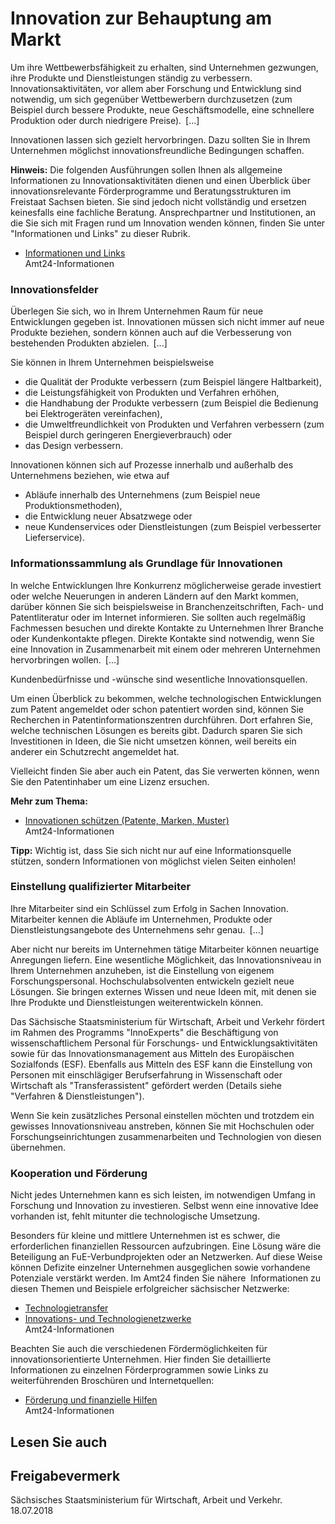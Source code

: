 # Innovation zur Behauptung am Markt

Um ihre Wettbewerbsfähigkeit zu erhalten, sind Unternehmen gezwungen, ihre Produkte und Dienstleistungen ständig zu verbessern. Innovationsaktivitäten, vor allem aber Forschung und Entwicklung sind notwendig, um sich gegenüber Wettbewerbern durchzusetzen (zum Beispiel durch bessere Produkte, neue Geschäftsmodelle, eine schnellere Produktion oder durch niedrigere Preise). [...]

Innovationen lassen sich gezielt hervorbringen. Dazu sollten Sie in Ihrem Unternehmen möglichst innovationsfreundliche Bedingungen schaffen.

**Hinweis:** Die folgenden Ausführungen sollen Ihnen als allgemeine Informationen zu Innovationsaktivitäten dienen und einen Überblick über innovationsrelevante Förderprogramme und Beratungsstrukturen im Freistaat Sachsen bieten. Sie sind jedoch nicht vollständig und ersetzen keinesfalls eine fachliche Beratung. Ansprechpartner und Institutionen, an die Sie sich mit Fragen rund um Innovation wenden können, finden Sie unter "Informationen und Links" zu dieser Rubrik.

* [Informationen und Links](https://amt24dev.sachsen.de/zufi/lebenslagen/5000681)  
   Amt24-Informationen

### Innovationsfelder

Überlegen Sie sich, wo in Ihrem Unternehmen Raum für neue Entwicklungen gegeben ist. Innovationen müssen sich nicht immer auf neue Produkte beziehen, sondern können auch auf die Verbesserung von bestehenden Produkten abzielen. [...]

Sie können in Ihrem Unternehmen beispielsweise

* die Qualität der Produkte verbessern (zum Beispiel längere Haltbarkeit),
* die Leistungsfähigkeit von Produkten und Verfahren erhöhen,
* die Handhabung der Produkte verbessern (zum Beispiel die Bedienung bei Elektrogeräten vereinfachen),
* die Umweltfreundlichkeit von Produkten und Verfahren verbessern (zum Beispiel durch geringeren Energieverbrauch) oder
* das Design verbessern.

Innovationen können sich auf Prozesse innerhalb und außerhalb des Unternehmens beziehen, wie etwa auf

* Abläufe innerhalb des Unternehmens (zum Beispiel neue Produktionsmethoden),
* die Entwicklung neuer Absatzwege oder
* neue Kundenservices oder Dienstleistungen (zum Beispiel verbesserter Lieferservice).

### Informationssammlung als Grundlage für Innovationen

In welche Entwicklungen Ihre Konkurrenz möglicherweise gerade investiert oder welche Neuerungen in anderen Ländern auf den Markt kommen, darüber können Sie sich beispielsweise in Branchenzeitschriften, Fach- und Patentliteratur oder im Internet informieren. Sie sollten auch regelmäßig Fachmessen besuchen und direkte Kontakte zu Unternehmen Ihrer Branche oder Kundenkontakte pflegen. Direkte Kontakte sind notwendig, wenn Sie eine Innovation in Zusammenarbeit mit einem oder mehreren Unternehmen hervorbringen wollen. [...]

Kundenbedürfnisse und -wünsche sind wesentliche Innovationsquellen.

Um einen Überblick zu bekommen, welche technologischen Entwicklungen zum Patent angemeldet oder schon patentiert worden sind, können Sie Recherchen in Patentinformationszentren durchführen. Dort erfahren Sie, welche technischen Lösungen es bereits gibt. Dadurch sparen Sie sich Investitionen in Ideen, die Sie nicht umsetzen können, weil bereits ein anderer ein Schutzrecht angemeldet hat.

Vielleicht finden Sie aber auch ein Patent, das Sie verwerten können, wenn Sie den Patentinhaber um eine Lizenz ersuchen.

**Mehr zum Thema:**

* [Innovationen schützen (Patente, Marken, Muster)](https://amt24dev.sachsen.de/zufi/lebenslagen/5000923)  
   Amt24-Informationen

**Tipp:** Wichtig ist, dass Sie sich nicht nur auf eine Informationsquelle stützen, sondern Informationen von möglichst vielen Seiten einholen!

### Einstellung qualifizierter Mitarbeiter

Ihre Mitarbeiter sind ein Schlüssel zum Erfolg in Sachen Innovation. Mitarbeiter kennen die Abläufe im Unternehmen, Produkte oder Dienstleistungsangebote des Unternehmens sehr genau. [...]

Aber nicht nur bereits im Unternehmen tätige Mitarbeiter können neuartige Anregungen liefern. Eine wesentliche Möglichkeit, das Innovationsniveau in Ihrem Unternehmen anzuheben, ist die Einstellung von eigenem Forschungspersonal. Hochschulabsolventen entwickeln gezielt neue Lösungen. Sie bringen externes Wissen und neue Ideen mit, mit denen sie Ihre Produkte und Dienstleistungen weiterentwickeln können.

Das Sächsische Staatsministerium für Wirtschaft, Arbeit und Verkehr fördert im Rahmen des Programms "InnoExperts" die Beschäftigung von wissenschaftlichem Personal für Forschungs- und Entwicklungsaktivitäten sowie für das Innovationsmanagement aus Mitteln des Europäischen Sozialfonds (ESF). Ebenfalls aus Mitteln des ESF kann die Einstellung von Personen mit einschlägiger Berufserfahrung in Wissenschaft oder Wirtschaft als "Transferassistent" gefördert werden (Details siehe "Verfahren & Dienstleistungen").

Wenn Sie kein zusätzliches Personal einstellen möchten und trotzdem ein gewisses Innovationsniveau anstreben, können Sie mit Hochschulen oder Forschungseinrichtungen zusammenarbeiten und Technologien von diesen übernehmen.

### Kooperation und Förderung

Nicht jedes Unternehmen kann es sich leisten, im notwendigen Umfang in Forschung und Innovation zu investieren. Selbst wenn eine innovative Idee vorhanden ist, fehlt mitunter die technologische Umsetzung.

Besonders für kleine und mittlere Unternehmen ist es schwer, die erforderlichen finanziellen Ressourcen aufzubringen. Eine Lösung wäre die Beteiligung an FuE-Verbundprojekten oder an Netzwerken. Auf diese Weise können Defizite einzelner Unternehmen ausgeglichen sowie vorhandene Potenziale verstärkt werden. Im Amt24 finden Sie nähere  Informationen zu diesen Themen und Beispiele erfolgreicher sächsischer Netzwerke:

* [Technologietransfer](https://amt24dev.sachsen.de/zufi/lebenslagen/5000007)
* [Innovations- und Technologienetzwerke](https://amt24dev.sachsen.de/zufi/lebenslagen/5000323)  
   Amt24-Informationen

Beachten Sie auch die verschiedenen Fördermöglichkeiten für innovationsorientierte Unternehmen. Hier finden Sie detaillierte Informationen zu einzelnen Förderprogrammen sowie Links zu weiterführenden Broschüren und Internetquellen:

* [Förderung und finanzielle Hilfen](https://amt24dev.sachsen.de/zufi/lebenslagen/5000148)  
   Amt24-Informationen

## Lesen Sie auch

## Freigabevermerk

Sächsisches Staatsministerium für Wirtschaft, Arbeit und Verkehr. 18.07.2018
